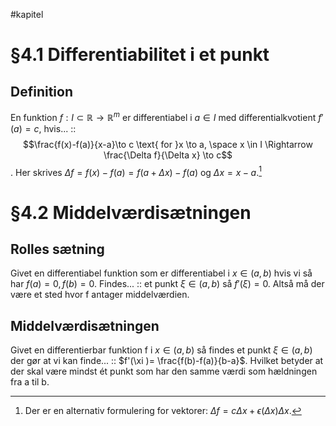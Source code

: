 #kapitel 
# §4.1 Differentiabilitet i et punkt
## Definition
En funktion $f:I \subset \mathbb{R} \to \mathbb{R}^{m}$ er differentiabel i $a \in I$ med differentialkvotient $f'(a) = c$, hvis... :: $$\frac{f(x)-f(a)}{x-a}\to c \text{ for }x \to a, \space x \in I \Rightarrow \frac{\Delta f}{\Delta x} \to c$$. Her skrives $\Delta f = f(x)-f(a)=f(a+\Delta x)-f(a)$ og $\Delta x = x-a$.[^1]

# §4.2 Middelværdisætningen
## Rolles sætning
Givet en differentiabel funktion som er differentiabel i $x \in (a,b)$ hvis vi så har $f(a)=0, f(b) = 0$. Findes... :: et punkt $\xi \in (a,b)$ så $f'(\xi)=0$. Altså må der være et sted hvor f antager middelværdien.

## Middelværdisætningen
Givet en differentierbar funktion f i $x \in (a,b)$ så findes et punkt $\xi \in (a,b)$ der gør at vi kan finde... :: $f'(\xi )= \frac{f(b)-f(a)}{b-a}$. Hvilket betyder at der skal være mindst ét punkt som har den samme værdi som hældningen fra a til b.


[^1]: Der er en alternativ formulering for vektorer: $\Delta f = c \Delta x + \epsilon(\Delta x)\Delta x$.